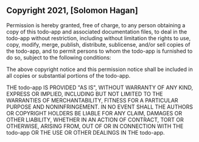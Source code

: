 ## Copyright 2021, [Solomon Hagan]

Permission is hereby granted, free of charge, to any person obtaining a copy of this todo-app and associated documentation files, to deal in the todo-app without restriction, including without limitation the rights to use, copy, modify, merge, publish, distribute, sublicense, and/or sell copies of the todo-app, and to permit persons to whom the todo-app is furnished to do so, subject to the following conditions:

The above copyright notice and this permission notice shall be included in all copies or substantial portions of the todo-app.

THE todo-app IS PROVIDED "AS IS", WITHOUT WARRANTY OF ANY KIND, EXPRESS OR IMPLIED, INCLUDING BUT NOT LIMITED TO THE WARRANTIES OF MERCHANTABILITY, FITNESS FOR A PARTICULAR PURPOSE AND NONINFRINGEMENT. IN NO EVENT SHALL THE AUTHORS OR COPYRIGHT HOLDERS BE LIABLE FOR ANY CLAIM, DAMAGES OR OTHER LIABILITY, WHETHER IN AN ACTION OF CONTRACT, TORT OR OTHERWISE, ARISING FROM, OUT OF OR IN CONNECTION WITH THE todo-app OR THE USE OR OTHER DEALINGS IN THE todo-app.
